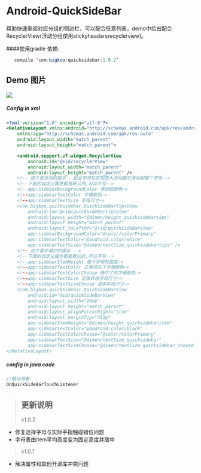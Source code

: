 Android-QuickSideBar
==========
帮助快速查阅对应分组的侧边栏，可以配合任意列表，demo中给出配合RecyclerView(浮动分组使用stickyheadersrecyclerview)。

####使用gradle 依赖:
```java
   compile 'com.bigkoo:quicksidebar:1.0.2’
```

## Demo 图片
![](https://github.com/saiwu-bigkoo/Android-QuickSideBar/blob/master/preview/quicksidebardemo.gif)

##### Config in xml

```xml
<?xml version="1.0" encoding="utf-8"?>
<RelativeLayout xmlns:android="http://schemas.android.com/apk/res/android"
    xmlns:app="http://schemas.android.com/apk/res-auto"
    android:layout_width="match_parent"
    android:layout_height="match_parent">

    <android.support.v7.widget.RecyclerView
        android:id="@+id/recyclerView"
        android:layout_width="match_parent"
        android:layout_height="match_parent" />
    <!-- 这个是浮动的提示 ，配合字母栏实现放大浮动提示滑动到哪个字母-->
    <!--下面的自定义属性都是默认的,可以不写-->
    <!--app:sidebarBackgroundColor 浮动框颜色—>
    <!--app:sidebarTextColor 字母颜色—>
    <!--app:sidebarTextSize 字母尺寸—>
    <com.bigkoo.quicksidebar.QuickSideBarTipsView
        android:id="@+id/quickSideBarTipsView"
        android:layout_width="@dimen/height_quicksidebartips"
        android:layout_height="match_parent"
        android:layout_toLeftOf="@+id/quickSideBarView"
        app:sidebarBackgroundColor="@color/colorPrimary"
        app:sidebarTextColor="@android:color/white"
        app:sidebarTextSize="@dimen/textSize_quicksidebartips" />
    <!-- 这个是字母栏的提示 -->
    <!--下面的自定义属性都是默认的,可以不写-->
    <!--app:sidebarItemHeight 每个字母的高度—>
    <!--app:sidebarTextColor 正常状态下字母颜色—>
    <!--app:sidebarTextColorChoose 选中了的字母颜色—>
    <!--app:sidebarTextSize 正常状态字母尺寸—>
    <!--app:sidebarTextSizeChoose 选中字母尺寸—>
    <com.bigkoo.quicksidebar.QuickSideBarView
        android:id="@id/quickSideBarView"
        android:layout_width="20dp"
        android:layout_height="match_parent"
        android:layout_alignParentRight="true"
        android:layout_marginTop="45dp"
        app:sidebarItemHeight="@dimen/height_quicksidebaritem"
        app:sidebarTextColor="@android:color/black"
        app:sidebarTextColorChoose="@color/colorPrimary"
        app:sidebarTextSize="@dimen/textSize_quicksidebar"
        app:sidebarTextSizeChoose="@dimen/textSize_quicksidebar_choose" />
</RelativeLayout>
```

##### config in java code

```java
//联动请看
OnQuickSideBarTouchListener
```
>## 更新说明
>v1.0.2
 - 修复选择字母与实际手指触碰错位问题 <br />
 - 字母表由item平均高度变为固定高度并居中  <br />

>v1.0.1 
 - 解决属性和其他开源库冲突问题  <br />

